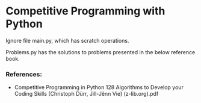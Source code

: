 # Competitive Programming with Python

Ignore file main.py, which has scratch operations.

Problems.py has the solutions to problems presented in the below reference book.


### References:
- Competitive Programming in Python 128 Algorithms to Develop your Coding Skills (Christoph Dürr, Jill-Jênn Vie) (z-lib.org).pdf
